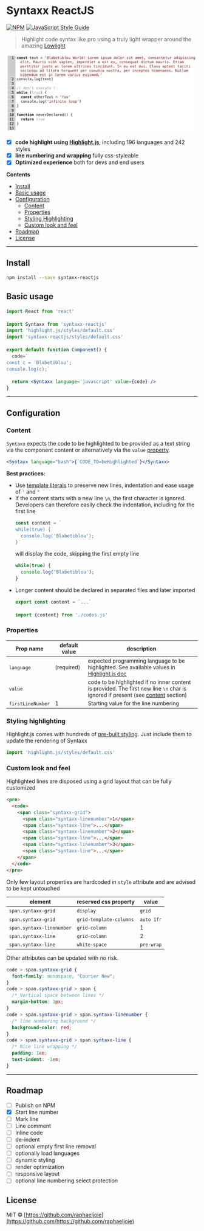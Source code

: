 # Syntaxx ReactJS
[![NPM](https://img.shields.io/npm/v/syntaxx-reactjs.svg)](https://www.npmjs.com/package/syntaxx-reactjs) [![JavaScript Style Guide](https://img.shields.io/badge/code_style-standard-brightgreen.svg)](https://standardjs.com)

> Highlight code syntax like pro using a truly light wrapper
> around the amazing [Lowlight](https://github.com/wooorm/lowlight)

![./example/](./example/doc/screenshot.png)

- [x] **code highlight using [Highlight.js](https://highlightjs.org/)**, including 196 languages and 242 styles
- [x] **line numbering and wrapping** fully css-styleable
- [x] **Optimized experience** both for devs and end users

**Contents**
- [Install](#install)
- [Basic usage](#basic-usage)
- [Configuration](#configuration)
  - [Content](#content)
  - [Properties](#properties)
  - [Styling Highlighting](#styling-highlighting)
  - [Custom look and feel](#custom-look-and-feel)
- [Roadmap](#roadmap)
- [License](#license)

---
## Install

```bash
npm install --save syntaxx-reactjs
```

## Basic usage

```jsx
import React from 'react'

import Syntaxx from 'syntaxx-reactjs'
import 'highlight.js/styles/default.css'
import 'syntaxx-reactjs/styles/default.css'

export default function Component() {
  code=`
const c = 'Blabetiblou';
console.log(c);`

  return <Syntaxx language='javascript' value={code} />
}
```

---

## Configuration

### Content
`Syntaxx` expects the code to be highlighted to be provided as a text string
via the component content or alternatively via the `value` [property](#properties).
```jsx
<Syntaxx language="bash">{`CODE_TO=beHighlighted`}</Syntaxx>
```

**Best practices:**
* Use [template literals](https://developer.mozilla.org/en-US/docs/Web/JavaScript/Reference/Template_literals)
  to preserve new lines, indentation and ease usage of `'` and `"`
* If the content starts with a new line `\n`, the first character is ignored. Developers can therefore
  easily check the indentation, including for the first line
  ```js
  const content = `
  while(true) {
    console.log('Blabetiblou');
  }`
  ```
  will display the code, skipping the first empty line
  ```js
  while(true) {
    console.log('Blabetiblou');
  }
  ```
* Longer content should be declared in separated files and later imported
  ```jsx
  export const content = `...`

  import {content} from './codes.js'
  ```

### Properties

| Prop name | default value | description
| --- | --- | --- |
| `language`  | (required) | expected programming language to be highlighted. See available values in [Highlight.js doc](https://github.com/highlightjs/highlight.js/blob/main/SUPPORTED_LANGUAGES.md)
| `value` | | code to be highlighted if no inner content is provided. The first new line `\n` char is ignored if present (see [content](#content) section)
| `firstLineNumber` | 1 | Starting value for the line numbering

### Styling highlighting
Highlight.js comes with hundreds of [pre-built styling](https://highlightjs.org/static/demo/). Just
include them to update the rendering of Syntaxx
```js
import 'highlight.js/styles/default.css'
```

### Custom look and feel
Highlighted lines are disposed using a grid layout that can be fully customized
```html
<pre>
  <code>
    <span class="syntaxx-grid">
      <span class="syntaxx-linenumber">1</span>
      <span class="syntaxx-line">...</span>
      <span class="syntaxx-linenumber">2</span>
      <span class="syntaxx-line">...</span>
      <span class="syntaxx-linenumber">3</span>
      <span class="syntaxx-line">...</span>
    </span>
  </code>
</pre>
```
Only few layout properties are hardcoded in `style` attribute and are advised to be kept untouched

| element | reserved css property | value |
| --- | --- | --- |
| `span.syntaxx-grid` | `display` | `grid`
| `span.syntaxx-grid` | `grid-template-columns` | `auto 1fr`
| `span.syntaxx-linenumber` | `grid-column` | 1
| `span.syntaxx-line` | `grid-column` | 2
| `span.syntaxx-line` | `white-space` | `pre-wrap`

Other attributes can be updated with no risk.
```css
code > span.syntaxx-grid {
  font-family: monospace, "Courier New";
}
code > span.syntaxx-grid > span {
  /* Vertical space between lines */
  margin-bottom: 1px;
}
code > span.syntaxx-grid > span.syntaxx-linenumber {
  /* line numbering background */
  background-color: red;
}
code > span.syntaxx-grid > span.syntaxx-line {
  /* Nice line wrapping */
  padding: 1em;
  text-indent: -1em;
}
```
---

## Roadmap
- [ ] Publish on NPM
- [x] Start line number
- [ ] Mark line
- [ ] Line comment
- [ ] Inline code
- [ ] de-indent
- [ ] optional empty first line removal
- [ ] optionally load languages
- [ ] dynamic styling
- [ ] render optimization
- [ ] responsive layout
- [ ] optional line numbering select protection

## License

MIT © [https://github.com/raphaeljoie](https://github.com/https://github.com/raphaeljoie)
